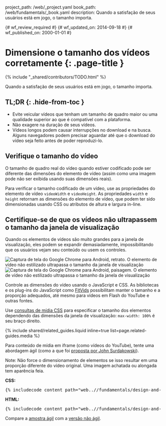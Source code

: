 project_path: /web/_project.yaml
book_path: /web/fundamentals/_book.yaml
description: Quando a satisfação de seus usuários está em jogo, o tamanho importa.

{# wf_review_required #}
{# wf_updated_on: 2014-09-18 #}
{# wf_published_on: 2000-01-01 #}

# Dimensione o tamanho dos vídeos corretamente {: .page-title }

{% include "_shared/contributors/TODO.html" %}



Quando a satisfação de seus usuários está em jogo, o tamanho importa.


## TL;DR {: .hide-from-toc }
- Evite veicular vídeos que tenham um tamanho de quadro maior ou uma qualidade superior ao que é compatível com a plataforma.
- Não exagere na duração de seus vídeos.
- Vídeos longos podem causar interrupções no download e na busca. Alguns navegadores podem precisar aguardar até que o download do vídeo seja feito antes de poder reproduzi-lo.



## Verifique o tamanho do vídeo

O tamanho de quadro real do vídeo quando estiver codificado pode ser diferente das dimensões do elemento de vídeo (assim como uma imagem pode não ser exibida usando suas dimensões reais).

Para verificar o tamanho codificado de um vídeo, use as propriedades do elemento de vídeo `videoWidth` e `videoHeight`. As propriedades `width` e `height` retornam as dimensões do elemento de vídeo, que podem ter sido dimensionadas usando CSS ou atributos de altura e largura in-line.

## Certifique-se de que os vídeos não ultrapassem o tamanho da janela de visualização

Quando os elementos de vídeos são muito grandes para a janela de visualização, eles podem se expandir demasiadamente, impossibilitando que os usuários vejam seu conteúdo ou usem
os controles.

<div class="mdl-grid">
  <img class="mdl-cell mdl-cell--6--col" alt="Captura de tela do Google Chrome para Android, retrato. O elemento de vídeo não estilizado ultrapassa o tamanho da janela de visualização" src="images/Chrome-Android-portrait-video-unstyled.png">
    <img class="mdl-cell mdl-cell--6--col" alt="Captura de tela do Google Chrome para Android, paisagem. O elemento de vídeo não estilizado ultrapassa o tamanho da janela de visualização" src="images/Chrome-Android-landscape-video-unstyled.png">
</div>

Controle as dimensões do vídeo usando o JavaScript e CSS. As bibliotecas e os plug-ins do JavaScript como [FitVids](//fitvidsjs.com/) possibilitam manter o tamanho e a proporção adequados, até mesmo para vídeos em Flash do YouTube e outras fontes.

Use [consultas de mídia CSS](../../layouts/rwd-fundamentals/#use-css-media-queries-for-responsiveness) para especificar o tamanho dos elementos dependendo das dimensões da janela de visualização: `max-width: 100%` é seu braço direito.

{% include shared/related_guides.liquid inline=true list=page.related-guides.media %}

Para conteúdo de mídia em iframe (como vídeos do YouTube), tente uma abordagem ágil (como a que foi [proposta por John Surdakowski](//avexdesigns.com/responsive-youtube-embed/)).

<!-- TODO: Verify note type! -->
Note: Não force o dimensionamento de elementos se isso resultar em uma proporção diferente do vídeo original. Uma imagem achatada ou alongada tem aparência feia.

**CSS:**

<pre class="prettyprint">
{% includecode content_path="web..//fundamentals/design-and-ui/media/video/_code/responsive_embed.html" region_tag="styling" lang=css %}
</pre>

**HTML:**

<pre class="prettyprint">
{% includecode content_path="web..//fundamentals/design-and-ui/media/video/_code/responsive_embed.html" region_tag="markup" lang=html %}
</pre>

Compare a <a href="https://googlesamples.github.io/web-fundamentals/samples/../fundamentals/design-and-ui/media/video/responsive_embed.html">amostra ágil</a> com a <a href="https://googlesamples.github.io/web-fundamentals/samples/../fundamentals/design-and-ui/media/video/unyt.html">versão não ágil</a>.




